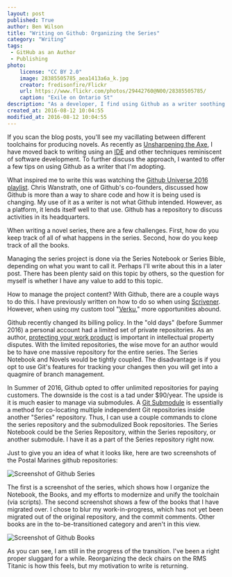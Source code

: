 ```yaml
---
layout: post
published: True
author: Ben Wilson
title: "Writing on Github: Organizing the Series"
category: "Writing"
tags:
 - GitHub as an Author
 - Publishing
photo:
    license: "CC BY 2.0"
    image: 28385505785_aea1413a6a_k.jpg
    creator: fredisonfire/Flickr
    url: https://www.flickr.com/photos/29442760@N00/28385505785/
    caption: "Exile on Ontario St"
description: "As a developer, I find using Github as a writer soothing. Here are a few tips I've picked up."
created_at: 2016-08-12 10:04:55
modified_at: 2016-08-12 10:04:55
---
```


If you scan the blog posts, you'll see my vacillating between different toolchains for producing novels. As recently as [Unsharpening the Axe](/posts/unsharpening-the-axe/), I have moved back to writing using an [IDE](https://en.wikipedia.org/wiki/Integrated_development_environment) and other techniques reminiscent of software development. To further discuss the approach, I wanted to offer a few tips on using Github as a writer that I'm adopting.

<!-- more -->

What inspired me to write this was watching the [Github Universe 2016 playlist](https://www.youtube.com/playlist?list=PL0lo9MOBetEEUkazoHeLK7eVW-b2lyLwA). Chris Wanstrath, one of Github's co-founders, discussed how Github is more than a way to share code and how it is being used is changing. My use of it as a writer is not what Github intended. However, as a platform, it lends itself well to that use. Github has a repository to discuss activities in its headquarters.

When writing a novel series, there are a few challenges. First, how do you keep track of all of what happens in the series. Second, how do you keep track of all the books.

Managing the series project is done via the Series Notebook or Series Bible, depending on what you want to call it. Perhaps I'll write about this in a later post. There has been plenty said on this topic by others, so the question for myself is whether I have any value to add to this topic.

How to manage the project content? With Github, there are a couple ways to do this. I have previously written on how to do so when using [Scrivener](/posts/automating-scrivener-github-commit/). However, when using my custom tool "[Verku](/posts/unsharpening-the-axe/)," more opportunities abound.

Github recently changed its billing policy. In the "old days" (before Summer 2016) a personal account had a limited set of private repositories. As an author, [protecting your work product](/posts/copyright-work-product/) is important in intellectual property disputes. With the limited repositories, the wise move for an author would be to have one massive repository for the entire series. The Series Notebook and Novels would be tightly coupled. The disadvantage is if you opt to use Git's features for tracking your changes then you will get into a quagmire of branch management.

In Summer of 2016, Github opted to offer unlimited repositories for paying customers. The downside is the cost is a tad under $90/year. The upside is it is much easier to manage via submodules. A [Git Submodule](https://git-scm.com/docs/git-submodule) is essentially a method for co-locating multiple independent Git repositories inside another "Series" repository. Thus, I can use a couple commands to clone the series repository and the submodulized Book repositories. The Series Notebook could be the Series Repository, within the Series repository, or another submodule. I have it as a part of the Series repository right now.

Just to give you an idea of what it looks like, here are two screenshots of the Postal Marines github repositories:

![Screenshot of Github Series](https://dausha.s3.amazonaws.com/images/screenshot-github-series.png)

The first is a screenshot of the series, which shows how I organize the Notebook, the Books, and my efforts to modernize and unify the toolchain (via scripts). The second screenshot shows a few of the books that I have migrated over. I chose to blur my work-in-progress, which has not yet been migrated out of the original repository, and the commit comments. Other books are in the to-be-transitioned category and aren't in this view.

![Screenshot of Github Books](https://dausha.s3.amazonaws.com/images/screenshot-github-books.png)

As you can see, I am still in the progress of the transition. I've been a right proper sluggard for a while. Reorganizing the deck chairs on the RMS Titanic is how this feels, but my motivation to write is returning.
